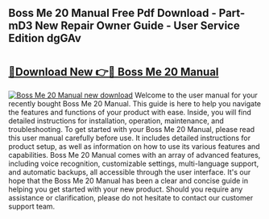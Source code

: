 ## Boss Me 20 Manual Free Pdf Download - Part-mD3 New Repair Owner Guide - User Service Edition dgGAv

# <h2><a href="http://cf18747.oget.top/?id=Boss+Me+20+Manual">🔗Download New 👉🔴 Boss Me 20 Manual</a></h2>

[![Boss Me 20 Manual new download](https://i.imgur.com/5g1atiW.png)](http://cf18747.oget.top/?id=Boss+Me+20+Manual)
Welcome to the user manual for your recently bought Boss Me 20 Manual. This guide is here to help you navigate the features and functions of your product with ease. Inside, you will find detailed instructions for installation, operation, maintenance, and troubleshooting. To get started with your Boss Me 20 Manual, please read this user manual carefully before use. It includes detailed instructions for product setup, as well as information on how to use its various features and capabilities. Boss Me 20 Manual comes with an array of advanced features, including voice recognition, customizable settings, multi-language support, and automatic backups, all accessible through the user interface. It's our hope that the Boss Me 20 Manual has been a clear and concise guide in helping you get started with your new product. Should you require any assistance or clarification, please do not hesitate to contact our customer support team.
